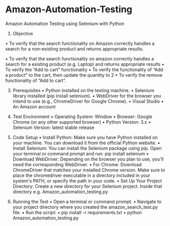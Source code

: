 # Amazon-Automation-Testing
Amazon Automation Testing using Selenium with Python
1. Objective
   
•	To verify that the search functionality on Amazon correctly handles a search for a non-existing product and returns appropriate results.

•	To verify that the search functionality on amazon correctly handles a search for a existing product (e.g. Laptop) and returns appropriate results
•	To verify the “Add to cart” functionality 
•	To verify the functionality of “Add a product” to the cart, then update the quantity to 2
•	To verify the remove functionality of “Add to cart”.

3. Prerequisites
•	Python installed on the testing machine.
•	Selenium library installed (pip install selenium).
•	WebDriver for the browser you intend to use (e.g., ChromeDriver for Google Chrome).
•	Visual Studio
•	An Amazon account 

4. Test Environment
•	Operating System: Window
•	Browser: Google Chrome (or any other supported browser)
•	Python Version: 3.x
•	Selenium Version: latest stable release

5. Code Setup
•	Install Python: Make sure you have Python installed on your machine. You can download it from the official Python website.
•	Install Selenium: You can install the Selenium package using pip. Open your terminal or command prompt and run: pip install selenium
•	Download WebDriver: Depending on the browser you plan to use, you'll need the corresponding WebDriver.
•	For Chrome: Download ChromeDriver that matches your installed Chrome version. Make sure to place the chromedriver executable in a directory included in your system's PATH, or specify the path in your code.
•	Set Up Your Project Directory: Create a new directory for your Selenium project. Inside that directory e.g. Amazon_automation_testing.py

6.	Running the Test
•	Open a terminal or command prompt.
•	Navigate to your project directory where you created the amazon_search_test.py file.
•	Run the script:
      •	pip install -r requirements.txt
      •	python Amazon_automation_testing.py
